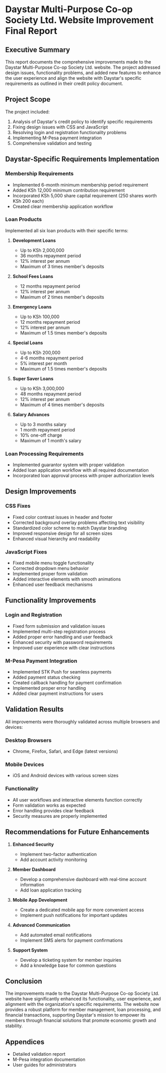 # Daystar Multi-Purpose Co-op Society Ltd. Website Improvement Final Report

## Executive Summary
This report documents the comprehensive improvements made to the Daystar Multi-Purpose Co-op Society Ltd. website. The project addressed design issues, functionality problems, and added new features to enhance the user experience and align the website with Daystar's specific requirements as outlined in their credit policy document.

## Project Scope
The project included:
1. Analysis of Daystar's credit policy to identify specific requirements
2. Fixing design issues with CSS and JavaScript
3. Resolving login and registration functionality problems
4. Implementing M-Pesa payment integration
5. Comprehensive validation and testing

## Daystar-Specific Requirements Implementation

### Membership Requirements
- Implemented 6-month minimum membership period requirement
- Added KSh 12,000 minimum contribution requirement
- Incorporated KSh 5,000 share capital requirement (250 shares worth KSh 200 each)
- Created clear membership application workflow

### Loan Products
Implemented all six loan products with their specific terms:
1. **Development Loans**
   - Up to KSh 2,000,000
   - 36 months repayment period
   - 12% interest per annum
   - Maximum of 3 times member's deposits

2. **School Fees Loans**
   - 12 months repayment period
   - 12% interest per annum
   - Maximum of 2 times member's deposits

3. **Emergency Loans**
   - Up to KSh 100,000
   - 12 months repayment period
   - 12% interest per annum
   - Maximum of 1.5 times member's deposits

4. **Special Loans**
   - Up to KSh 200,000
   - 4-6 months repayment period
   - 5% interest per month
   - Maximum of 1.5 times member's deposits

5. **Super Saver Loans**
   - Up to KSh 3,000,000
   - 48 months repayment period
   - 12% interest per annum
   - Maximum of 4 times member's deposits

6. **Salary Advances**
   - Up to 3 months salary
   - 1 month repayment period
   - 10% one-off charge
   - Maximum of 1 month's salary

### Loan Processing Requirements
- Implemented guarantor system with proper validation
- Added loan application workflow with all required documentation
- Incorporated loan approval process with proper authorization levels

## Design Improvements

### CSS Fixes
- Fixed color contrast issues in header and footer
- Corrected background overlay problems affecting text visibility
- Standardized color scheme to match Daystar branding
- Improved responsive design for all screen sizes
- Enhanced visual hierarchy and readability

### JavaScript Fixes
- Fixed mobile menu toggle functionality
- Corrected dropdown menu behavior
- Implemented proper form validation
- Added interactive elements with smooth animations
- Enhanced user feedback mechanisms

## Functionality Improvements

### Login and Registration
- Fixed form submission and validation issues
- Implemented multi-step registration process
- Added proper error handling and user feedback
- Enhanced security with password requirements
- Improved user experience with clear instructions

### M-Pesa Payment Integration
- Implemented STK Push for seamless payments
- Added payment status checking
- Created callback handling for payment confirmation
- Implemented proper error handling
- Added clear payment instructions for users

## Validation Results
All improvements were thoroughly validated across multiple browsers and devices:

### Desktop Browsers
- Chrome, Firefox, Safari, and Edge (latest versions)

### Mobile Devices
- iOS and Android devices with various screen sizes

### Functionality
- All user workflows and interactive elements function correctly
- Form validation works as expected
- Error handling provides clear feedback
- Security measures are properly implemented

## Recommendations for Future Enhancements
1. **Enhanced Security**
   - Implement two-factor authentication
   - Add account activity monitoring

2. **Member Dashboard**
   - Develop a comprehensive dashboard with real-time account information
   - Add loan application tracking

3. **Mobile App Development**
   - Create a dedicated mobile app for more convenient access
   - Implement push notifications for important updates

4. **Advanced Communication**
   - Add automated email notifications
   - Implement SMS alerts for payment confirmations

5. **Support System**
   - Develop a ticketing system for member inquiries
   - Add a knowledge base for common questions

## Conclusion
The improvements made to the Daystar Multi-Purpose Co-op Society Ltd. website have significantly enhanced its functionality, user experience, and alignment with the organization's specific requirements. The website now provides a robust platform for member management, loan processing, and financial transactions, supporting Daystar's mission to empower its members through financial solutions that promote economic growth and stability.

## Appendices
- Detailed validation report
- M-Pesa integration documentation
- User guides for administrators
